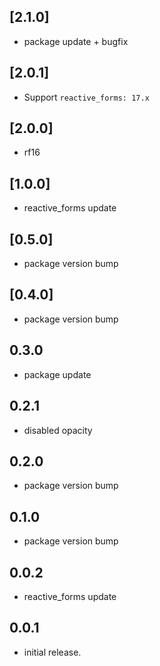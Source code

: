 ## [2.1.0]

* package update + bugfix

## [2.0.1]

* Support `reactive_forms: 17.x`

## [2.0.0]

* rf16

## [1.0.0]

* reactive_forms update

## [0.5.0]

* package version bump

## [0.4.0]

* package version bump

## 0.3.0

* package update

## 0.2.1

* disabled opacity

## 0.2.0

* package version bump

## 0.1.0

* package version bump

## 0.0.2

* reactive_forms update

## 0.0.1

* initial release.
